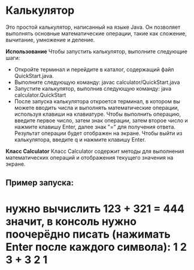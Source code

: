 # Калькулятор
Это простой калькулятор, написанный на языке Java. Он позволяет выполнять основные математические операции, такие как сложение, вычитание, умножение и деление.

**Использование**
Чтобы запустить калькулятор, выполните следующие шаги:

- Откройте терминал и перейдите в каталог, содержащий файл QuickStart.java.
- Выполните следующую команду: javac calculator/QuickStart.java
- Запустите калькулятор, выполнив следующую команду: java calculator.QuickStart
- После запуска калькулятора откроется терминал, в котором вы можете вводить числа и выполнять математические операции, используя клавиши на клавиатуре. Чтобы выполнить операцию, введите первое число, затем знак операции, затем второе число и нажмите клавишу Enter, далее знак "=" для получения ответа. Результат операции будет отображен на экране. Чтобы выйти из калькулятора, введите q и нажмите клавишу Enter.

**Класс Calculator** 
Класс Calculator содержит методы для выполнения математических операций и отображения текущего значения на экране.

## Пример запуска:
нужно вычислить 123 + 321 = 444
значит, в консоль нужно поочерёдно писать (нажимать Enter после каждого символа):
1
2
3
+
3
2
1
=
